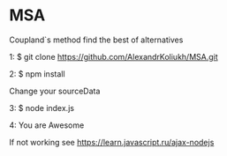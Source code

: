 # MSA
Coupland`s method find the best of alternatives

1: $ git clone https://github.com/AlexandrKoliukh/MSA.git

2: $ npm install

Change your sourceData

3: $ node index.js

4: You are Awesome

If not working see https://learn.javascript.ru/ajax-nodejs